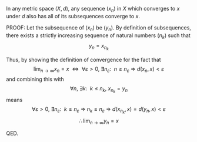 In any metric space $(X,d)$, any sequence $(x_n)$ in $X$ which converges to $x$ under $d$ also has all of its subsequences converge to $x$.

PROOF: Let the subsequence of $(x_n)$ be $(y_n)$. By definition of subsequences, there exists a strictly increasing sequence of natural numbers $(n_k)$ such that $$y_n=x_{n_k}$$

Thus, by showing the definition of convergence for the fact that $$\lim_{n\to\infty}x_n=x~~\Leftrightarrow~~\forall \varepsilon>0,~\exists n_\varepsilon:~~n\geq n_\varepsilon~\Rightarrow~d(x_n,x)<\varepsilon$$
and combining this with $$\forall n,~\exists k:~~k\leq n_k,~x_{n_k}=y_n$$
means
$$\forall \varepsilon>0,~\exists n_\varepsilon:~~k\geq n_{\varepsilon}~\Rightarrow~n_k\geq n_\varepsilon ~\Rightarrow~d(x_{n_k},x)=d(y_n,x)<\varepsilon$$
$$\therefore \lim_{n\to\infty}y_n=x$$

QED.